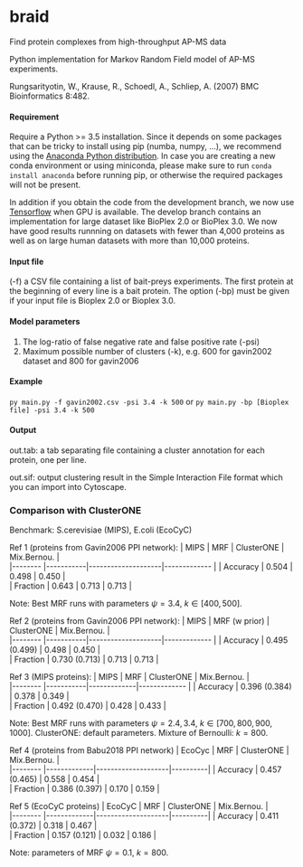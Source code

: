 # braid
Find protein complexes from high-throughput AP-MS data

Python implementation for Markov Random Field model of AP-MS experiments.

Rungsarityotin, W., Krause, R., Schoedl, A., Schliep, A. (2007) BMC Bioinformatics 8:482.

#### Requirement
Require a Python >= 3.5 installation. Since it depends on some packages that can be tricky to install using pip (numba, numpy, ...), we recommend using the [Anaconda Python distribution](https://www.continuum.io/downloads). In case you are creating a new conda environment or using miniconda, please make sure to run `conda install anaconda` before running pip, or otherwise the required packages will not be present.  

In addition if you obtain the code from the development branch, we now use [Tensorflow](https://www.tensorflow.org/install) when GPU is available.
The develop branch contains an implementation for large dataset like BioPlex 2.0 or BioPlex 3.0. We now have good results runnning on datasets with fewer than 4,000 proteins as well as on large human datasets with more than 10,000 proteins.

#### Input file 
  (-f) a CSV file containing a list of bait-preys experiments. The first protein at the beginning of every line is a bait protein.
  The option (-bp) must be given if your input file is Bioplex 2.0 or Bioplex 3.0.
   
#### Model parameters
 1. The log-ratio of false negative rate and false positive rate (-psi)
 2. Maximum possible number of clusters (-k), e.g. 600 for gavin2002 dataset and 800 for gavin2006

#### Example

  `py main.py -f gavin2002.csv -psi 3.4 -k 500`
  or
  `py main.py -bp [Bioplex file] -psi 3.4 -k 500`
#### Output

 out.tab: a tab separating file containing a cluster annotation for each protein, one per line.

 out.sif: output clustering result in the Simple Interaction File format which you can import into Cytoscape.

### Comparison with ClusterONE 

Benchmark: S.cerevisiae (MIPS), E.coli (EcoCyC)

Ref 1 (proteins from Gavin2006 PPI network):
|  MIPS    |    MRF    |  ClusterONE        |  Mix.Bernou.   |     
|--------  |-----------|--------------------|-------------   |
| Accuracy |  0.504    |   0.498            |    0.450       |       
| Fraction |  0.643    |   0.713            |    0.713       |       

Note: Best MRF runs with parameters $\psi = 3.4$, $k \in [400, 500]$.

Ref 2 (proteins from Gavin2006 PPI network):
|  MIPS    |    MRF (w prior)   |  ClusterONE        |  Mix.Bernou.   |     
|--------  |-----------|--------------------|-------------   |
| Accuracy |  0.495 (0.499)   |   0.498            |    0.450       |       
| Fraction |  0.730 (0.713)   |   0.713            |    0.713       |       

Ref 3 (MIPS proteins):
|  MIPS    |    MRF    |  ClusterONE |  Mix.Bernou.   |     
|--------  |-----------|-------------|-------------   |
| Accuracy |  0.396 (0.384)   |   0.378     |    0.349       |           
| Fraction |  0.492 (0.470)   |   0.428     |    0.433       |           

Note: Best MRF runs with parameters $\psi = 2.4, 3.4$, $k \in [700,800,900,1000]$. ClusterONE: default parameters. Mixture of Bernoulli: $k=800$.

Ref 4 (proteins from Babu2018 PPI network)
|  EcoCyc  |  MRF | ClusterONE |  Mix.Bernou. |       
|--------  |-------------|--------------------|----------|
| Accuracy |  0.457 (0.465)     |   0.558            |  0.454   |      
| Fraction |  0.386 (0.397)     |   0.170            |  0.159   |      

Ref 5 (EcoCyC proteins)
|  EcoCyC  |  MRF | ClusterONE |  Mix.Bernou. |       
|--------  |-------------|--------------------|----------|
| Accuracy |  0.411 (0.372)     |   0.318            |  0.467   |      
| Fraction |  0.157 (0.121)     |   0.032            |  0.186   |     

Note: parameters of MRF $\psi = 0.1$, $k = 800$.
